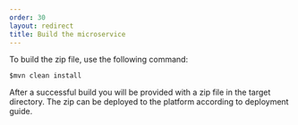 ```yaml
---
order: 30
layout: redirect
title: Build the microservice
---
```


To build the zip file, use the following command:

    $mvn clean install

After a successful build you will be provided with a zip file in the target directory. The zip can be deployed to the platform according to deployment guide.
